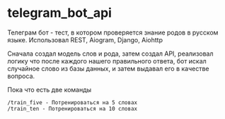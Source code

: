 # telegram_bot_api

Телеграм бот - тест, в котором проверяется знание родов в русском языке. Использовал REST, Aiogram, Django, Aiohttp

Сначала создал модель слов и рода, затем создал API, реализовал логику что после каждого нашего правильного ответа, бот искал случайное слово из базы данных, и затем выдавал его в качестве вопроса.

Пока что есть две команды


```
/train_five - Потренироваться на 5 словах
/train_ten - Потренироваться на 10 словах

```
